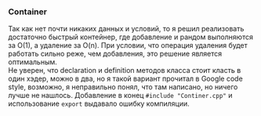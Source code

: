 ### Container
Так как нет почти никаких данных и условий, то я решил реализовать достаточно быстрый контейнер, где добавление и рандом
выполняются за O(1), а удаление за O(n). При условии, что операция удаления будет работать сильно реже, чем добавления, это решение является оптимальным. \
Не уверен, что declaration и definition методов класса стоит класть в один хэдер, можно в два, но я такой вариант прочитал в Google code style, возможно, я неправильно понял, что там написано, но ничего лучше не нашлось.
Добавление в конец ```#include "Continer.cpp"``` и использование ```export``` выдавало ошибку компиляции. 